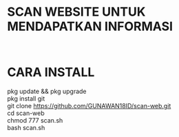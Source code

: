 # SCAN WEBSITE UNTUK MENDAPATKAN INFORMASI<br><br>
# CARA INSTALL<br>
pkg update && pkg upgrade<br>
pkg install git<br>
git clone https://github.com/GUNAWAN18ID/scan-web.git<br>
cd scan-web<br>
chmod 777 scan.sh<br>
bash scan.sh<br>
